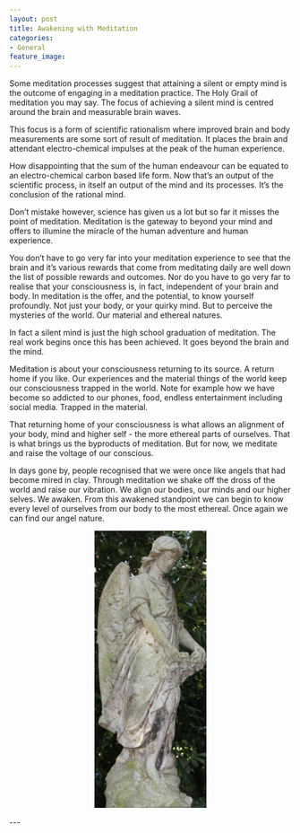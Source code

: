 ```yaml
---
layout: post
title: Awakening with Meditation
categories:
- General
feature_image: 
---
```


Some meditation processes suggest that attaining a silent or empty mind is the outcome of engaging in a meditation practice. The Holy Grail of meditation you may say. The  focus of achieving a silent mind is centred around the brain and measurable brain waves.

This focus is a form of scientific rationalism where improved brain and body measurements are some sort of result of meditation. It places the brain and attendant electro-chemical impulses at the peak of the human experience.

How disappointing that the sum of the human endeavour can be equated to an electro-chemical carbon based life form. Now that’s an output of the scientific process, in itself an output of the mind and its processes. It’s the conclusion of the rational mind.

Don’t mistake however, science has given us a lot but so far it misses the point of meditation. Meditation is the gateway to beyond your mind and offers to illumine the miracle of the human adventure and human experience.

You don’t have to go very far into your meditation experience to see that the brain and it’s various rewards that come from meditating daily are well down the list of possible rewards and outcomes. Nor do you have to go very far to realise that your consciousness is, in fact, independent of your brain and body. In meditation is the offer, and the potential, to know yourself profoundly. Not just your body, or your quirky mind. But to perceive the mysteries of the world. Our material and ethereal natures.

In fact a silent mind is just the high school graduation of meditation. The real work begins once this has been achieved. It goes beyond the brain and the mind.

Meditation is about your consciousness returning to its source. A return home if you like. Our experiences and the material things of the world keep our consciousness trapped in the world. Note for example how we have become so addicted to our phones, food, endless entertainment including social media. Trapped in the material. 

That returning home of your consciousness is what allows an alignment of your body, mind and higher self - the more ethereal parts of ourselves. That is what brings us the byproducts of meditation. But for now, we meditate and raise the voltage of our conscious.

In days gone by, people recognised that we were once like angels that had become mired in clay. Through meditation we shake off the dross of the world and raise our vibration. We align our bodies, our minds and our higher selves. We awaken. From this awakened standpoint we can begin to know every level of ourselves from our body to the most ethereal. Once again we can find our angel nature.

<center>
	<p><img src="/images/angel-on-earth.jpg" width="200"></p>
</center>
---



